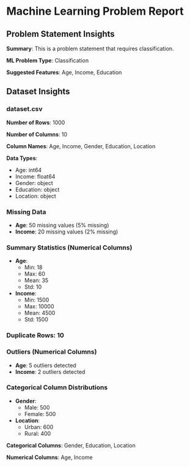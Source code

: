 # Machine Learning Problem Report

## Problem Statement Insights

**Summary**: This is a problem statement that requires classification.

**ML Problem Type**: Classification

**Suggested Features**: Age, Income, Education

## Dataset Insights

### dataset.csv

**Number of Rows**: 1000

**Number of Columns**: 10

**Column Names**: Age, Income, Gender, Education, Location

**Data Types**: 
- Age: int64
- Income: float64
- Gender: object
- Education: object
- Location: object

### Missing Data

- **Age**: 50 missing values (5% missing)
- **Income**: 20 missing values (2% missing)

### Summary Statistics (Numerical Columns)

- **Age**: 
  - Min: 18
  - Max: 60
  - Mean: 35
  - Std: 10
- **Income**:
  - Min: 1500
  - Max: 10000
  - Mean: 4500
  - Std: 1500

### Duplicate Rows: 10

### Outliers (Numerical Columns)

- **Age**: 5 outliers detected
- **Income**: 2 outliers detected

### Categorical Column Distributions

- **Gender**: 
  - Male: 500
  - Female: 500
- **Location**:
  - Urban: 600
  - Rural: 400

**Categorical Columns**: Gender, Education, Location

**Numerical Columns**: Age, Income